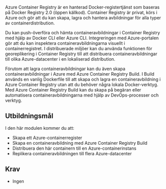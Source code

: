 Azure Container Registry är en hanterad Docker-registertjänst som baseras på Docker Registry 2.0 (öppen källkod). Container Registry är privat, körs i Azure och gör att du kan skapa, lagra och hantera avbildningar för alla typer av containerdistribution.

Du kan push-överföra och hämta containeravbildningar i Container Registry med hjälp av Docker CLI eller Azure CLI. Integreringen med Azure-portalen gör att du kan inspektera containeravbildningarna visuellt i containerregistret. I distribuerade miljöer kan du använda funktionen för georeplikering i Container Registry till att distribuera containeravbildningar till olika Azure-datacenter i en lokaliserad distribution.

Förutom att lagra containeravbildningar kan du även skapa containeravbildningar i Azure med Azure Container Registry Build. I Build används en vanlig Dockerfile till att skapa och lagra en containeravbildning i Azure Container Registry utan att du behöver några lokala Docker-verktyg. Med Azure Container Registry Build kan du skapa på begäran eller automatisera containeravbildningarna med hjälp av DevOps-processer och verktyg.

## <a name="learning-objectives"></a>Utbildningsmål

I den här modulen kommer du att:

- Skapa ett Azure-containerregister
- Skapa en containeravbildning med Azure Container Registry Build
- Distribuera den här containern till en Azure-containerinstans
- Replikera containeravbildningen till flera Azure-datacenter

## <a name="prerequisites"></a>Krav  

- Ingen